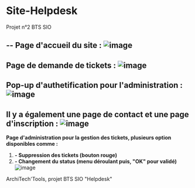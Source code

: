 # Site-Helpdesk
Projet n°2 BTS SIO


--
**Page d'accueil du site :**
![image](https://github.com/user-attachments/assets/b0d227c9-9ab5-435a-a42c-5e0d51ed76cb)
--



**Page de demande de tickets :**
![image](https://github.com/user-attachments/assets/3dd2e5db-956c-48a8-98ba-d4caf39f74f3)
--



**Pop-up d'authetification pour l'administration :**
![image](https://github.com/user-attachments/assets/d5bfb436-660f-43ba-a715-2635abc2d9b7)
--



**Il y a également une page de contact et une page d'inscription :**
![image](https://github.com/user-attachments/assets/1c6595f7-f8c4-4d47-a979-c19ba034baa0)
--



**Page d'administration pour la gestion des tickets, plusieurs option disponibles comme :**
1. **- Suppression des tickets (bouton rouge)**
2. **- Changement du status (menu déroulant puis, "OK" pour validé)**
![image](https://github.com/user-attachments/assets/b2e19bbf-e1fe-444f-9201-dc79fb3b3af4)


ArchiTech'Tools, projet BTS SIO "Helpdesk"
